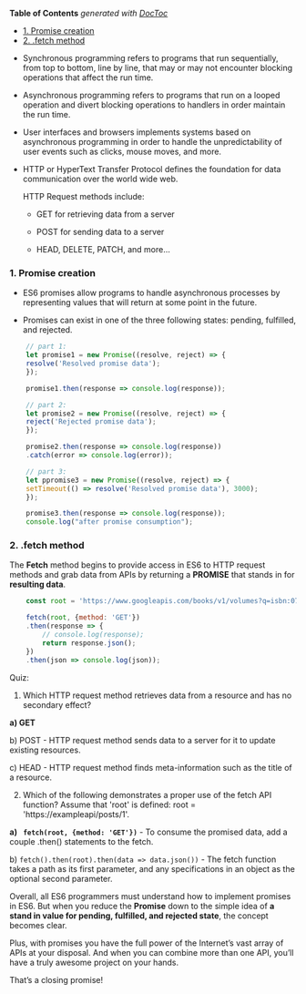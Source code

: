 <!-- START doctoc generated TOC please keep comment here to allow auto update -->
<!-- DON'T EDIT THIS SECTION, INSTEAD RE-RUN doctoc TO UPDATE -->
**Table of Contents**  *generated with [DocToc](https://github.com/thlorenz/doctoc)*

- [1. Promise creation](#1-promise-creation)
- [2. .fetch method](#2-fetch-method)

<!-- END doctoc generated TOC please keep comment here to allow auto update -->

- Synchronous programming refers to programs that run sequentially, from top to bottom, line by line, that may or may not encounter blocking operations that affect the run time.

- Asynchronous programming refers to programs that run on a looped operation and divert blocking operations to handlers in order maintain the run time.

- User interfaces and browsers implements systems based on asynchronous programming in order to handle the unpredictability of user events such as clicks, mouse moves, and more.

- HTTP or HyperText Transfer Protocol defines the foundation for data communication over the world wide web.

    HTTP Request methods include:

    - GET for retrieving data from a server

    - POST for sending data to a server

    - HEAD, DELETE, PATCH, and more…

### 1. Promise creation

- ES6 promises allow programs to handle asynchronous processes by representing values that will return at some point in the future.

- Promises can exist in one of the three following states: pending, fulfilled, and rejected.

```JavaScript
    // part 1:
    let promise1 = new Promise((resolve, reject) => {
    resolve('Resolved promise data');
    });

    promise1.then(response => console.log(response));

    // part 2:
    let promise2 = new Promise((resolve, reject) => {
    reject('Rejected promise data');
    });

    promise2.then(response => console.log(response))
    .catch(error => console.log(error));

    // part 3:
    let ppromise3 = new Promise((resolve, reject) => {
    setTimeout(() => resolve('Resolved promise data'), 3000);
    });

    promise3.then(response => console.log(response));
    console.log("after promise consumption");
```

### 2. .fetch method

The **Fetch** method begins to provide access in ES6 to HTTP request methods and grab data from APIs by returning a **PROMISE** that stands in for **resulting data**.

```JavaScript
    const root = 'https://www.googleapis.com/books/v1/volumes?q=isbn:0747532699';

    fetch(root, {method: 'GET'})
    .then(response => {
        // console.log(response);
        return response.json();
    })
    .then(json => console.log(json));
```

Quiz: 

1) Which HTTP request method retrieves data from a resource and has no secondary effect?

**a) GET** 

b) POST - HTTP request method sends data to a server for it to update existing resources.

c) HEAD - HTTP request method finds meta-information such as the title of a resource.


2) Which of the following demonstrates a proper use of the fetch API function? Assume that 'root' is defined: root = 'https://exampleapi/posts/1'.

**a) ``` fetch(root, {method: 'GET'})```**  - To consume the promised data, add a couple .then() statements to the fetch.

b) ```fetch().then(root).then(data => data.json())``` - The fetch function takes a path as its first parameter, and any specifications in an object as the optional second parameter.

Overall, all ES6 programmers must understand how to implement promises in ES6. But when you reduce the **Promise** down to the simple idea of **a stand in value for pending, fulfilled, and rejected state**, the concept becomes clear.

Plus, with promises you have the full power of the Internet’s vast array of APIs at your disposal. And when you can combine more than one API, you’ll have a truly awesome project on your hands.

That’s a closing promise!